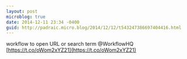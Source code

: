 ```yaml
---
layout: post
microblog: true
date: 2014-12-11 23:34 -0400
guid: http://padraic.micro.blog/2014/12/12/t543247386697404416.html
---
```

workflow to open URL or search term @WorkflowHQ [https://t.co/oWom2xYZ21](https://t.co/oWom2xYZ21)
